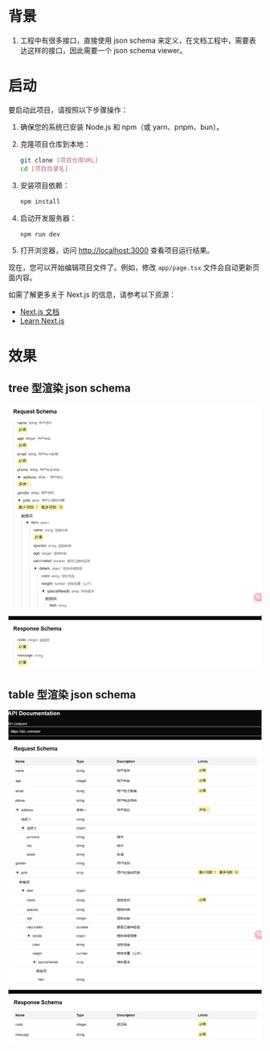 # 背景
1. 工程中有很多接口，直接使用 json schema 来定义，在文档工程中，需要表达这样的接口，因此需要一个 json schema viewer。

# 启动

要启动此项目，请按照以下步骤操作：

1. 确保您的系统已安装 Node.js 和 npm（或 yarn、pnpm、bun）。

2. 克隆项目仓库到本地：
   ```bash
   git clone [项目仓库URL]
   cd [项目目录名]
   ```

3. 安装项目依赖：
   ```bash
   npm install
   ```

4. 启动开发服务器：
   ```bash
   npm run dev
   ```

5. 打开浏览器，访问 [http://localhost:3000](http://localhost:3000) 查看项目运行结果。

现在，您可以开始编辑项目文件了。例如，修改 `app/page.tsx` 文件会自动更新页面内容。

如需了解更多关于 Next.js 的信息，请参考以下资源：
- [Next.js 文档](https://nextjs.org/docs)
- [Learn Next.js](https://nextjs.org/learn)


# 效果
## tree 型渲染 json schema 
![alt text](assets/image/README/image.png)

## table 型渲染 json schema
![alt text](assets/image/README/image-1.png)